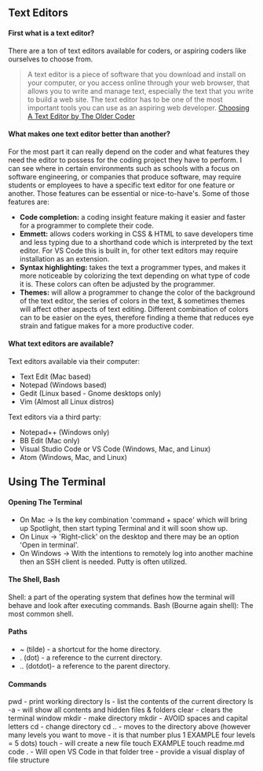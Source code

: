## Text Editors

#### First what is a text editor?
There are a ton of text editors available for coders, or aspiring coders like ourselves to choose from. 
> A text editor is a piece of software that you download and install on your computer, or you access online through your web browser, that allows you to write and manage text, especially the text that you write to build a web site. The text editor has to be one of the most important tools you can use as an aspiring web developer. [Choosing A Text Editor by The Older Coder](https://codefellows.github.io/code-102-guide/curriculum/class-02/Choosing-A-Text-Editor--The-Older-Coder.pdf)

#### What makes one text editor better than another?
For the most part it can really depend on the coder and what features they need the editor to possess for the coding project they have to perform.  I can see where in certain environments such as schools with a focus on software engineering, or companies that produce software, may require students or employees to have a specific text editor for one feature or another. Those features can be essential or nice-to-have's. Some of those features are:
- **Code completion:** a coding insight feature making it easier and faster for a programmer to complete their code.
- **Emmett:** allows coders working in CSS & HTML to save developers time and less typing due to a shorthand code which is interpreted by the text editor. For VS Code this is built in, for other text editors may require installation as an extension.
- **Syntax highlighting:** takes the text a programmer types, and makes it more noticeable by colorizing the text depending on what type of code it is. These colors can often be adjusted by the programmer.
- **Themes:** will allow a programmer to change the color of the background of the text editor, the series of colors in the text, & sometimes themes will affect other aspects of text editing. Different combination of colors can to be easier on the eyes, therefore finding a theme that reduces eye strain and fatigue makes for a more productive coder.

#### What text editors are available?
Text editors available via their computer:
- Text Edit (Mac based)
- Notepad (Windows based)
- Gedit (Linux based - Gnome desktops only)
- Vim (Almost all Linux distros)

Text editors via a third party:
- Notepad++ (Windows only)
- BB Edit (Mac only)
- Visual Studio Code or VS Code (Windows, Mac, and Linux)
- Atom (Windows, Mac, and Linux)


## Using The Terminal

#### Opening The Terminal
- On Mac -> Is the key combination 'command + space' which will bring up Spotlight, then start typing Terminal and it will soon show up.
- On Linux -> 'Right-click' on the desktop and there may be an option 'Open in terminal'.
- On Windows -> With the intentions to remotely log into another machine then an SSH client is needed. Putty is often utilized.

#### The Shell, Bash
Shell: a part of the operating system that defines how the terminal will behave and look after executing commands.
Bash (Bourne again shell): The most common shell.

#### Paths
- ~ (tilde) - a shortcut for the home directory.
- . (dot) - a reference to the current directory.
- .. (dotdot)- a reference to the parent directory.

#### Commands
pwd - print working directory
ls - list the contents of the current directory
ls -a - will show all contents and hidden files & folders
clear - clears the terminal window
mkdir - make directory
mkdir <pass the name of the folder> - AVOID spaces and capital letters
cd - change directory
cd .. - moves to the directory above (however many levels you want to move - it is that number plus 1 EXAMPLE four levels = 5 dots)
touch - will create a new file
touch <pass the name of the file to be created> EXAMPLE touch readme.md
code . - Will open VS Code in that folder
tree - provide a visual display of file structure
